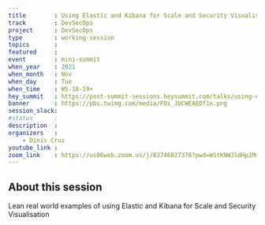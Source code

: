 ```yaml
---
title        : Using Elastic and Kibana for Scale and Security Visualisation
track        : DevSecOps
project      : DevSecOps
type         : working-session
topics       :
featured     :
event        : mini-summit
when_year    : 2021
when_month   : Nov
when_day     : Tue
when_time    : WS-18-19+
hey_summit   : https://post-summit-sessions.heysummit.com/talks/using-elastic-and-kibana-for-scale-and-security-visualisation/
banner       : https://pbs.twimg.com/media/FDs_JbCWEAEOf1n.png
session_slack:
#status      : 
description  :
organizers   :
    - Dinis Cruz        
youtube_link : 
zoom_link    : https://us06web.zoom.us/j/83746827376?pwd=WStKNWJldHpJMmZyUlVFcDMveERRQT09
---
```


## About this session
Lean real world examples of using Elastic and Kibana for Scale and Security Visualisation
